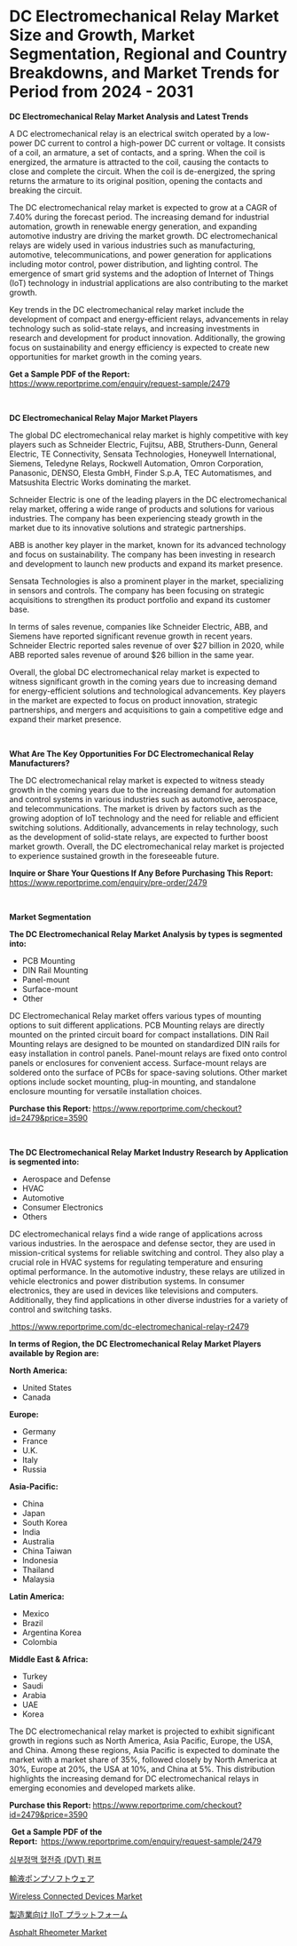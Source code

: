 <p><h1>DC Electromechanical Relay Market Size and Growth, Market Segmentation, Regional and Country Breakdowns, and Market Trends for Period from 2024 -  2031</h1></p><p><strong>DC Electromechanical Relay Market Analysis and Latest Trends</strong></p>
<p><p>A DC electromechanical relay is an electrical switch operated by a low-power DC current to control a high-power DC current or voltage. It consists of a coil, an armature, a set of contacts, and a spring. When the coil is energized, the armature is attracted to the coil, causing the contacts to close and complete the circuit. When the coil is de-energized, the spring returns the armature to its original position, opening the contacts and breaking the circuit.</p><p>The DC electromechanical relay market is expected to grow at a CAGR of 7.40% during the forecast period. The increasing demand for industrial automation, growth in renewable energy generation, and expanding automotive industry are driving the market growth. DC electromechanical relays are widely used in various industries such as manufacturing, automotive, telecommunications, and power generation for applications including motor control, power distribution, and lighting control. The emergence of smart grid systems and the adoption of Internet of Things (IoT) technology in industrial applications are also contributing to the market growth.</p><p>Key trends in the DC electromechanical relay market include the development of compact and energy-efficient relays, advancements in relay technology such as solid-state relays, and increasing investments in research and development for product innovation. Additionally, the growing focus on sustainability and energy efficiency is expected to create new opportunities for market growth in the coming years.</p></p>
<p><strong>Get a Sample PDF of the Report:&nbsp;</strong> <a href="https://www.reportprime.com/enquiry/request-sample/2479">https://www.reportprime.com/enquiry/request-sample/2479</a></p>
<p>&nbsp;</p>
<p><strong>DC Electromechanical Relay Major Market Players</strong></p>
<p><p>The global DC electromechanical relay market is highly competitive with key players such as Schneider Electric, Fujitsu, ABB, Struthers-Dunn, General Electric, TE Connectivity, Sensata Technologies, Honeywell International, Siemens, Teledyne Relays, Rockwell Automation, Omron Corporation, Panasonic, DENSO, Elesta GmbH, Finder S.p.A, TEC Automatismes, and Matsushita Electric Works dominating the market.</p><p>Schneider Electric is one of the leading players in the DC electromechanical relay market, offering a wide range of products and solutions for various industries. The company has been experiencing steady growth in the market due to its innovative solutions and strategic partnerships.</p><p>ABB is another key player in the market, known for its advanced technology and focus on sustainability. The company has been investing in research and development to launch new products and expand its market presence.</p><p>Sensata Technologies is also a prominent player in the market, specializing in sensors and controls. The company has been focusing on strategic acquisitions to strengthen its product portfolio and expand its customer base.</p><p>In terms of sales revenue, companies like Schneider Electric, ABB, and Siemens have reported significant revenue growth in recent years. Schneider Electric reported sales revenue of over $27 billion in 2020, while ABB reported sales revenue of around $26 billion in the same year.</p><p>Overall, the global DC electromechanical relay market is expected to witness significant growth in the coming years due to increasing demand for energy-efficient solutions and technological advancements. Key players in the market are expected to focus on product innovation, strategic partnerships, and mergers and acquisitions to gain a competitive edge and expand their market presence.</p></p>
<p>&nbsp;</p>
<p><strong>What Are The Key Opportunities For DC Electromechanical Relay Manufacturers?</strong></p>
<p><p>The DC electromechanical relay market is expected to witness steady growth in the coming years due to the increasing demand for automation and control systems in various industries such as automotive, aerospace, and telecommunications. The market is driven by factors such as the growing adoption of IoT technology and the need for reliable and efficient switching solutions. Additionally, advancements in relay technology, such as the development of solid-state relays, are expected to further boost market growth. Overall, the DC electromechanical relay market is projected to experience sustained growth in the foreseeable future.</p></p>
<p><strong>Inquire or Share Your Questions If Any Before Purchasing This Report:</strong> <a href="https://www.reportprime.com/enquiry/pre-order/2479">https://www.reportprime.com/enquiry/pre-order/2479</a></p>
<p>&nbsp;</p>
<p><strong>Market Segmentation</strong></p>
<p><strong>The DC Electromechanical Relay Market Analysis by types is segmented into:</strong></p>
<p><ul><li>PCB Mounting</li><li>DIN Rail Mounting</li><li>Panel-mount</li><li>Surface-mount</li><li>Other</li></ul></p>
<p><p>DC Electromechanical Relay market offers various types of mounting options to suit different applications. PCB Mounting relays are directly mounted on the printed circuit board for compact installations. DIN Rail Mounting relays are designed to be mounted on standardized DIN rails for easy installation in control panels. Panel-mount relays are fixed onto control panels or enclosures for convenient access. Surface-mount relays are soldered onto the surface of PCBs for space-saving solutions. Other market options include socket mounting, plug-in mounting, and standalone enclosure mounting for versatile installation choices.</p></p>
<p><strong>Purchase this Report:&nbsp;</strong><a href="https://www.reportprime.com/checkout?id=2479&price=3590">https://www.reportprime.com/checkout?id=2479&price=3590</a></p>
<p>&nbsp;</p>
<p><strong>The DC Electromechanical Relay Market Industry Research by Application is segmented into:</strong></p>
<p><ul><li>Aerospace and Defense</li><li>HVAC</li><li>Automotive</li><li>Consumer Electronics</li><li>Others</li></ul></p>
<p><p>DC electromechanical relays find a wide range of applications across various industries. In the aerospace and defense sector, they are used in mission-critical systems for reliable switching and control. They also play a crucial role in HVAC systems for regulating temperature and ensuring optimal performance. In the automotive industry, these relays are utilized in vehicle electronics and power distribution systems. In consumer electronics, they are used in devices like televisions and computers. Additionally, they find applications in other diverse industries for a variety of control and switching tasks.</p></p>
<p><a href="https://www.reportprime.com/dc-electromechanical-relay-r2479">&nbsp;https://www.reportprime.com/dc-electromechanical-relay-r2479</a></p>
<p><strong>In terms of Region, the DC Electromechanical Relay Market Players available by Region are:</strong></p>
<p>
    <p> <strong> North America: </strong>
        <ul>
            <li>United States</li>
            <li>Canada</li>
        </ul>
        </p> 
    <p> <strong> Europe: </strong>
        <ul>
            <li>Germany</li>
            <li>France</li>
            <li>U.K.</li>
            <li>Italy</li>
            <li>Russia</li>
        </ul>
        </p> 
    <p> <strong> Asia-Pacific: </strong>
        <ul>
            <li>China</li>
            <li>Japan</li>
            <li>South Korea</li>
            <li>India</li>
            <li>Australia</li>
            <li>China Taiwan</li>
            <li>Indonesia</li>
            <li>Thailand</li>
            <li>Malaysia</li>
        </ul>
        </p> 
    <p> <strong> Latin America: </strong>
        <ul>
            <li>Mexico</li>
            <li>Brazil</li>
            <li>Argentina Korea</li>
            <li>Colombia</li>
        </ul>
        </p> 
    <p> <strong> Middle East & Africa: </strong>
        <ul>
            <li>Turkey</li>
            <li>Saudi</li>
            <li>Arabia</li>
            <li>UAE</li>
            <li>Korea</li>
        </ul>
    </p>
    </p>
<p><p>The DC electromechanical relay market is projected to exhibit significant growth in regions such as North America, Asia Pacific, Europe, the USA, and China. Among these regions, Asia Pacific is expected to dominate the market with a market share of 35%, followed closely by North America at 30%, Europe at 20%, the USA at 10%, and China at 5%. This distribution highlights the increasing demand for DC electromechanical relays in emerging economies and developed markets alike.</p></p>
<p><strong>Purchase this Report: </strong><a href="https://www.reportprime.com/checkout?id=2479&price=3590">https://www.reportprime.com/checkout?id=2479&price=3590</a></p>
<p>&nbsp;<strong>Get a Sample PDF of the Report:&nbsp;&nbsp;</strong><a href="https://www.reportprime.com/enquiry/request-sample/2479">https://www.reportprime.com/enquiry/request-sample/2479</a></p>
<p><strong></strong></p>
<p><p><a href="https://github.com/tasfiyaj85/Market-Research-Report-List-2/blob/main/7145916102962.md">심부정맥 혈전증 (DVT) 펌프</a></p><p><a href="https://github.com/AhmadMann1950/Market-Research-Report-List-2/blob/main/841850782804.md">輸液ポンプソフトウェア</a></p><p><a href="https://github.com/ctanaka235/Market-Research-Report-List-2/blob/main/wireless-connected-devices-market.md">Wireless Connected Devices Market</a></p><p><a href="https://github.com/Alenaieme/Market-Research-Report-List-3/blob/main/542129982803.md">製造業向け IIoT プラットフォーム</a></p><p><a href="https://github.com/JermaineCrona2023/Market-Research-Report-List-2/blob/main/asphalt-rheometer-market.md">Asphalt Rheometer Market</a></p></p>